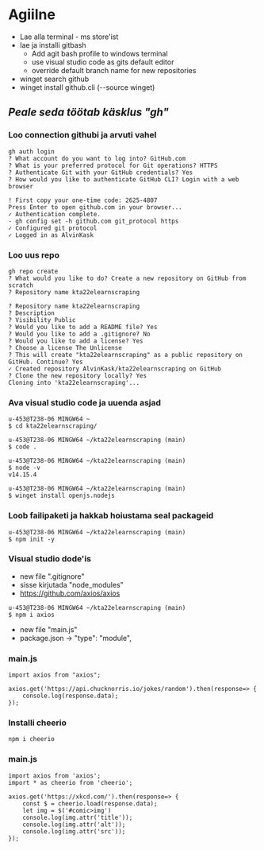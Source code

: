 # Agiilne

 - Lae alla terminal - ms store'ist
 - lae ja installi gitbash
   - Add agit bash profile to windows terminal
   - use visual studio code as gits default editor
   - override default branch name for new repositories
 - winget search github
 - winget install github.cli (--source winget)
 
 ## *Peale seda töötab käsklus "gh"*
### Loo connection githubi ja arvuti vahel
```
gh auth login
? What account do you want to log into? GitHub.com
? What is your preferred protocol for Git operations? HTTPS
? Authenticate Git with your GitHub credentials? Yes
? How would you like to authenticate GitHub CLI? Login with a web browser

! First copy your one-time code: 2625-4807
Press Enter to open github.com in your browser...
✓ Authentication complete.
- gh config set -h github.com git_protocol https
✓ Configured git protocol
✓ Logged in as AlvinKask
```
### Loo uus repo
```
gh repo create
? What would you like to do? Create a new repository on GitHub from scratch
? Repository name kta22elearnscraping

? Repository name kta22elearnscraping
? Description
? Visibility Public
? Would you like to add a README file? Yes
? Would you like to add a .gitignore? No
? Would you like to add a license? Yes
? Choose a license The Unlicense
? This will create "kta22elearnscraping" as a public repository on GitHub. Continue? Yes
✓ Created repository AlvinKask/kta22elearnscraping on GitHub
? Clone the new repository locally? Yes
Cloning into 'kta22elearnscraping'...
```
 
### Ava visual studio code ja uuenda asjad
``` 
u-453@T238-06 MINGW64 ~
$ cd kta22elearnscraping/

u-453@T238-06 MINGW64 ~/kta22elearnscraping (main)
$ code .

u-453@T238-06 MINGW64 ~/kta22elearnscraping (main)
$ node -v
v14.15.4

u-453@T238-06 MINGW64 ~/kta22elearnscraping (main)
$ winget install openjs.nodejs
```
 
### Loob failipaketi ja hakkab hoiustama seal packageid
```
u-453@T238-06 MINGW64 ~/kta22elearnscraping (main)
$ npm init -y
```
### Visual studio dode'is
- new file ".gitignore"
- sisse kirjutada "node_modules"
- https://github.com/axios/axios
```
u-453@T238-06 MINGW64 ~/kta22elearnscraping (main)
$ npm i axios
```
 
- new file "main.js"
- package.json -> "type": "module",

### main.js
```
import axios from "axios";

axios.get('https://api.chucknorris.io/jokes/random').then(response=> {
    console.log(response.data);
});
```
### Installi cheerio
```
npm i cheerio
```
### main.js
```
import axios from 'axios';
import * as cheerio from 'cheerio';

axios.get('https://xkcd.com/').then(response=> {
    const $ = cheerio.load(response.data);
    let img = $('#comic>img')
    console.log(img.attr('title'));
    console.log(img.attr('alt'));
    console.log(img.attr('src'));
});
```
